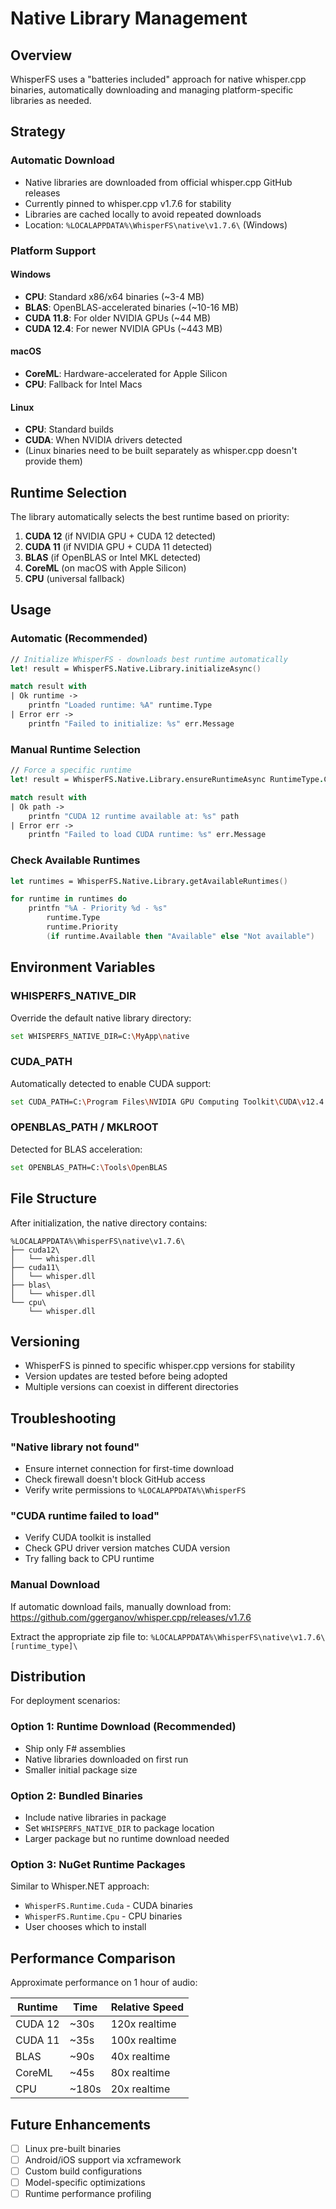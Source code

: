 # Native Library Management

## Overview

WhisperFS uses a "batteries included" approach for native whisper.cpp binaries, automatically downloading and managing platform-specific libraries as needed.

## Strategy

### Automatic Download
- Native libraries are downloaded from official whisper.cpp GitHub releases
- Currently pinned to whisper.cpp v1.7.6 for stability
- Libraries are cached locally to avoid repeated downloads
- Location: `%LOCALAPPDATA%\WhisperFS\native\v1.7.6\` (Windows)

### Platform Support

#### Windows
- **CPU**: Standard x86/x64 binaries (~3-4 MB)
- **BLAS**: OpenBLAS-accelerated binaries (~10-16 MB)
- **CUDA 11.8**: For older NVIDIA GPUs (~44 MB)
- **CUDA 12.4**: For newer NVIDIA GPUs (~443 MB)

#### macOS
- **CoreML**: Hardware-accelerated for Apple Silicon
- **CPU**: Fallback for Intel Macs

#### Linux
- **CPU**: Standard builds
- **CUDA**: When NVIDIA drivers detected
- (Linux binaries need to be built separately as whisper.cpp doesn't provide them)

## Runtime Selection

The library automatically selects the best runtime based on priority:

1. **CUDA 12** (if NVIDIA GPU + CUDA 12 detected)
2. **CUDA 11** (if NVIDIA GPU + CUDA 11 detected)
3. **BLAS** (if OpenBLAS or Intel MKL detected)
4. **CoreML** (on macOS with Apple Silicon)
5. **CPU** (universal fallback)

## Usage

### Automatic (Recommended)

```fsharp
// Initialize WhisperFS - downloads best runtime automatically
let! result = WhisperFS.Native.Library.initializeAsync()

match result with
| Ok runtime ->
    printfn "Loaded runtime: %A" runtime.Type
| Error err ->
    printfn "Failed to initialize: %s" err.Message
```

### Manual Runtime Selection

```fsharp
// Force a specific runtime
let! result = WhisperFS.Native.Library.ensureRuntimeAsync RuntimeType.Cuda12

match result with
| Ok path ->
    printfn "CUDA 12 runtime available at: %s" path
| Error err ->
    printfn "Failed to load CUDA runtime: %s" err.Message
```

### Check Available Runtimes

```fsharp
let runtimes = WhisperFS.Native.Library.getAvailableRuntimes()

for runtime in runtimes do
    printfn "%A - Priority %d - %s"
        runtime.Type
        runtime.Priority
        (if runtime.Available then "Available" else "Not available")
```

## Environment Variables

### WHISPERFS_NATIVE_DIR
Override the default native library directory:
```bash
set WHISPERFS_NATIVE_DIR=C:\MyApp\native
```

### CUDA_PATH
Automatically detected to enable CUDA support:
```bash
set CUDA_PATH=C:\Program Files\NVIDIA GPU Computing Toolkit\CUDA\v12.4
```

### OPENBLAS_PATH / MKLROOT
Detected for BLAS acceleration:
```bash
set OPENBLAS_PATH=C:\Tools\OpenBLAS
```

## File Structure

After initialization, the native directory contains:

```
%LOCALAPPDATA%\WhisperFS\native\v1.7.6\
├── cuda12\
│   └── whisper.dll
├── cuda11\
│   └── whisper.dll
├── blas\
│   └── whisper.dll
└── cpu\
    └── whisper.dll
```

## Versioning

- WhisperFS is pinned to specific whisper.cpp versions for stability
- Version updates are tested before being adopted
- Multiple versions can coexist in different directories

## Troubleshooting

### "Native library not found"
- Ensure internet connection for first-time download
- Check firewall doesn't block GitHub access
- Verify write permissions to `%LOCALAPPDATA%\WhisperFS`

### "CUDA runtime failed to load"
- Verify CUDA toolkit is installed
- Check GPU driver version matches CUDA version
- Try falling back to CPU runtime

### Manual Download
If automatic download fails, manually download from:
https://github.com/ggerganov/whisper.cpp/releases/v1.7.6

Extract the appropriate zip file to:
`%LOCALAPPDATA%\WhisperFS\native\v1.7.6\[runtime_type]\`

## Distribution

For deployment scenarios:

### Option 1: Runtime Download (Recommended)
- Ship only F# assemblies
- Native libraries downloaded on first run
- Smaller initial package size

### Option 2: Bundled Binaries
- Include native libraries in package
- Set `WHISPERFS_NATIVE_DIR` to package location
- Larger package but no runtime download needed

### Option 3: NuGet Runtime Packages
Similar to Whisper.NET approach:
- `WhisperFS.Runtime.Cuda` - CUDA binaries
- `WhisperFS.Runtime.Cpu` - CPU binaries
- User chooses which to install

## Performance Comparison

Approximate performance on 1 hour of audio:

| Runtime | Time | Relative Speed |
|---------|------|----------------|
| CUDA 12 | ~30s | 120x realtime |
| CUDA 11 | ~35s | 100x realtime |
| BLAS | ~90s | 40x realtime |
| CoreML | ~45s | 80x realtime |
| CPU | ~180s | 20x realtime |

## Future Enhancements

- [ ] Linux pre-built binaries
- [ ] Android/iOS support via xcframework
- [ ] Custom build configurations
- [ ] Model-specific optimizations
- [ ] Runtime performance profiling